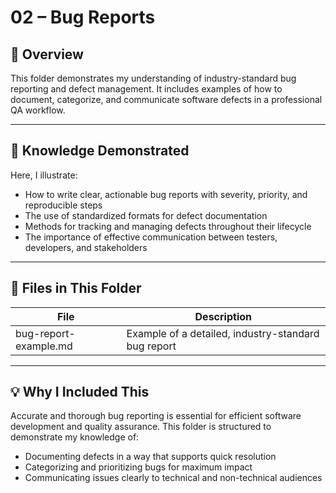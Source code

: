
# 02 – Bug Reports

## 📌 Overview
This folder demonstrates my understanding of industry-standard bug reporting and defect management. It includes examples of how to document, categorize, and communicate software defects in a professional QA workflow.

---

## 🎯 Knowledge Demonstrated
Here, I illustrate:
- How to write clear, actionable bug reports with severity, priority, and reproducible steps
- The use of standardized formats for defect documentation
- Methods for tracking and managing defects throughout their lifecycle
- The importance of effective communication between testers, developers, and stakeholders

---

## 📂 Files in This Folder
| File | Description |
|------|-------------|
| bug-report-example.md | Example of a detailed, industry-standard bug report |

---

## 💡 Why I Included This
Accurate and thorough bug reporting is essential for efficient software development and quality assurance. This folder is structured to demonstrate my knowledge of:

- Documenting defects in a way that supports quick resolution
- Categorizing and prioritizing bugs for maximum impact
- Communicating issues clearly to technical and non-technical audiences

